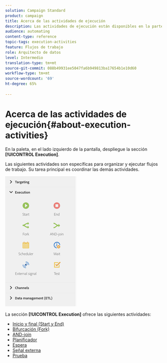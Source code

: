 ```yaml
---
solution: Campaign Standard
product: campaign
title: Acerca de las actividades de ejecución
description: Las actividades de ejecución están disponibles en la parte izquierda de la pantalla.
audience: automating
content-type: reference
topic-tags: execution-activities
feature: Flujos de trabajo
role: Arquitecto de datos
level: Intermedio
translation-type: tm+mt
source-git-commit: 088b49931ee5047fa6b949813ba17654b1e10d60
workflow-type: tm+mt
source-wordcount: '69'
ht-degree: 65%

---
```



# Acerca de las actividades de ejecución{#about-execution-activities}

En la paleta, en el lado izquierdo de la pantalla, despliegue la sección **[!UICONTROL Execution]**.

Las siguientes actividades son específicas para organizar y ejecutar flujos de trabajo. Su tarea principal es coordinar las demás actividades.

![](assets/wkf_execution_activities.png)

La sección **[!UICONTROL Execution]** ofrece las siguientes actividades:

* [Inicio y final (Start y End)](../../automating/using/start-and-end.md)
* [Bifurcación (Fork)](../../automating/using/fork.md)
* [AND-join](../../automating/using/and-join.md)
* [Planificador](../../automating/using/scheduler.md)
* [Espera](../../automating/using/wait.md)
* [Señal externa](../../automating/using/external-signal.md)
* [Prueba](../../automating/using/test.md)

